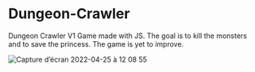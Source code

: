 # Dungeon-Crawler
Dungeon Crawler V1 
Game made with JS.
The goal is to kill the monsters and to save the princess.
The game is yet to improve.




![Capture d’écran 2022-04-25 à 12 08 55](https://user-images.githubusercontent.com/92720413/165069048-cfd08a1f-30fd-48dc-beb7-d1727de05ef7.png)
